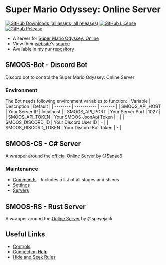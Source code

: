 # Super Mario Odyssey: Online Server
[![GitHub Downloads (all assets, all releases)](https://img.shields.io/github/downloads/SchweGELBin/smoos/total)](https://github.com/SchweGELBin/smoos/releases)
[![GitHub License](https://img.shields.io/github/license/SchweGELBin/smoos)](../LICENSE)
[![GitHub Release](https://img.shields.io/github/v/release/SchweGELBin/smoos)](https://github.com/SchweGELBin/smoos/releases/latest)

- A server for [Super Mario Odyssey: Online](https://github.com/CraftyBoss/SuperMarioOdysseyOnline)
- View their [website](https://smoo.it)'s [source](https://github.com/Istador/smoo.it)
- Available in my [nur repository](https://github.com/SchweGELBin/nur-packages)


## SMOOS-Bot - Discord Bot
Discord bot to control the Super Mario Odyssey: Online Server

### Environment
The Bot needs following environment variables to function:
| Variable | Description | Default |
| -------- | ----------- | ------- |
| SMOOS_API_HOST | Your Server IP | localhost |
| SMOOS_API_PORT | Your Server Port | 1027 |
| SMOOS_API_TOKEN | Your SMOOS JsonApi Token | - |
| SMOOS_DISCORD_ID | Your Discord User ID | - |
| SMOOS_DISCORD_TOKEN | Your Discord Bot Token | - |

## SMOOS-CS - C# Server
A wrapper around the [official Online Server](https://github.com/Sanae6/SmoOnlineServer) by @Sanae6

### Maintenance
- [Commands](https://smoo.it/#/host/commands) - Includes a list of all stages and shines
- [Settings](https://smoo.it/#/host/settings)
- [Servers](https://smoo.it/#/servers)


## SMOOS-RS - Rust Server
A wrapper around the [Online Server](https://github.com/speyejack/smo-multi-rs) by @speyejack

## Useful Links
- [Controls](https://smoo.it/#/faq/101)
- [Connection Help](https://smoo.it/#/faq/102)
- [Hide and Seek Rules](https://smoo.it/#/play/hide-and-seek)
